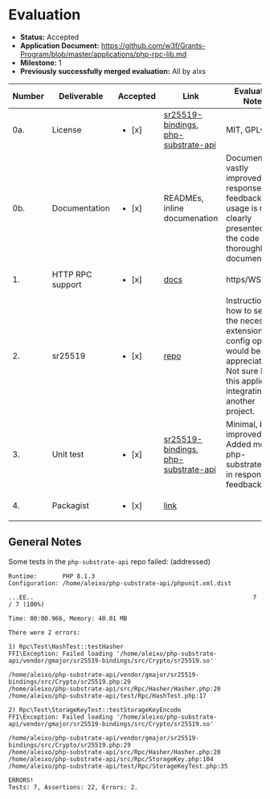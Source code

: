 # Evaluation

- **Status:** Accepted
- **Application Document:** https://github.com/w3f/Grants-Program/blob/master/applications/php-rpc-lib.md
- **Milestone:** 1
- **Previously successfully merged evaluation:** All by alxs

| Number | Deliverable      | Accepted               | Link                                                                                                                                                                                             | Evaluation Notes                                                                                                                                             |
| ------ | ---------------- | ---------------------- | ------------------------------------------------------------------------------------------------------------------------------------------------------------------------------------------------ | ------------------------------------------------------------------------------------------------------------------------------------------------------------ |
| 0a.    | License          | <ul><li>[x] </li></ul> | [sr25519-bindings](https://github.com/gmajor-encrypt/sr25519-bindings/blob/main/LICENSE), [php-substrate-api](https://github.com/gmajor-encrypt/php-substrate-api/blob/master/LICENSE)           | MIT, GPLv3                                                                                                                                                   |
| 0b.    | Documentation    | <ul><li>[x] </li></ul> | READMEs, inline documenation                                                                                                                                                                     | Documentation vastly improved in response to feedback, API usage is now clearly presented and the code is thoroughly documented                              |
| 1.     | HTTP RPC support | <ul><li>[x] </li></ul> | [docs](https://github.com/gmajor-encrypt/php-substrate-api#rpc)                                                                                                                                  | https/WS                                                                                                                                                     |
| 2.     | sr25519          | <ul><li>[x] </li></ul> | [repo](https://github.com/gmajor-encrypt/sr25519-bindings)                                                                                                                                       | Instructions on how to set up the necessary extensions and config options would be appreciated. Not sure how this applies to integrating in another project. |
| 3.     | Unit test        | <ul><li>[x] </li></ul> | [sr25519-bindings](https://github.com/gmajor-encrypt/sr25519-bindings/tree/main/test/Crypto/Test), [php-substrate-api](https://github.com/gmajor-encrypt/php-substrate-api/tree/master/test/Rpc) | Minimal, but improved. Added more to php-substrate-api in response to feedback.                                                                              |
| 4.     | Packagist        | <ul><li>[x] </li></ul> | [link](https://packagist.org/packages/gmajor/php-substrate-api)                                                                                                                                  |

## General Notes

Some tests in the `php-substrate-api` repo failed: (addressed)

```
Runtime:       PHP 8.1.3
Configuration: /home/aleixo/php-substrate-api/phpunit.xml.dist

...EE..                                                             7 / 7 (100%)

Time: 00:00.966, Memory: 40.01 MB

There were 2 errors:

1) Rpc\Test\HashTest::testHasher
FFI\Exception: Failed loading '/home/aleixo/php-substrate-api/vendor/gmajor/sr25519-bindings/src/Crypto/sr25519.so'

/home/aleixo/php-substrate-api/vendor/gmajor/sr25519-bindings/src/Crypto/sr25519.php:29
/home/aleixo/php-substrate-api/src/Rpc/Hasher/Hasher.php:20
/home/aleixo/php-substrate-api/test/Rpc/HashTest.php:17

2) Rpc\Test\StorageKeyTest::testStorageKeyEncode
FFI\Exception: Failed loading '/home/aleixo/php-substrate-api/vendor/gmajor/sr25519-bindings/src/Crypto/sr25519.so'

/home/aleixo/php-substrate-api/vendor/gmajor/sr25519-bindings/src/Crypto/sr25519.php:29
/home/aleixo/php-substrate-api/src/Rpc/Hasher/Hasher.php:20
/home/aleixo/php-substrate-api/src/Rpc/StorageKey.php:104
/home/aleixo/php-substrate-api/test/Rpc/StorageKeyTest.php:35

ERRORS!
Tests: 7, Assertions: 22, Errors: 2.
```
